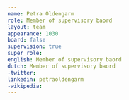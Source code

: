 ```yaml
---
name: Petra Oldengarm
role: Member of supervisory baord
layout: team
appearance: 1030
board: false
supervision: true
super_role: 
english: Member of supervisory baord
dutch: Member of supervisory baord
-twitter: 
linkedin: petraoldengarm
-wikipedia: 
---
```

